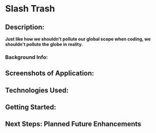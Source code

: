 # Slash Trash

## Description:
**Just like how we shouldn't pollute our global scope when coding, we shouldn't pollute the globe in reality.**

### Background Info:

## Screenshots of Application:

## Technologies Used:

## Getting Started:

## Next Steps: Planned Future Enhancements
